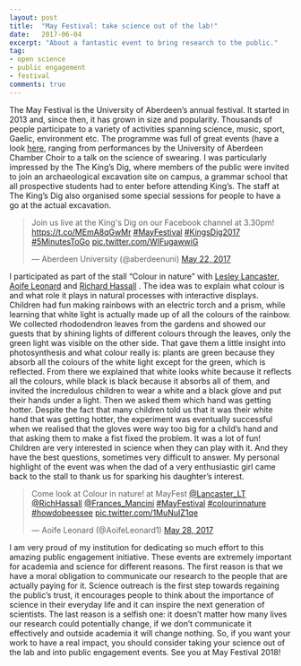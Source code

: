 ```yaml
---
layout: post
title:  "May Festival: take science out of the lab!"
date:   2017-06-04
excerpt: "About a fantastic event to bring research to the public."
tag: 
- open science
- public engagement
- festival
comments: true
---
```


The May Festival is the University of Aberdeen’s annual festival. It started in 2013 and, since then, it has grown in size and popularity. Thousands of people participate to a variety of activities spanning science, music, sport, Gaelic, environment etc.  The programme was full of great events (have a look [here](https://www.abdn.ac.uk/mayfestival/documents/May_Festival_2017_Programme_2017WEB.pdf), ranging from performances by the University of Aberdeen Chamber Choir to a talk on the science of swearing. I was particularly impressed by the The King’s Dig, where members of the public were invited to join an archaeological excavation site on campus, a grammar school that all prospective students had to enter before attending King’s. The staff at The King’s Dig also organised some special sessions for people to have a go at the actual excavation.
<blockquote class="twitter-tweet" data-lang="en"><p lang="en" dir="ltr">Join us live at the King&#39;s Dig on our Facebook channel at 3.30pm! <a href="https://t.co/MEmA8qGwMr">https://t.co/MEmA8qGwMr</a> <a href="https://twitter.com/hashtag/MayFestival?src=hash">#MayFestival</a> <a href="https://twitter.com/hashtag/KingsDig2017?src=hash">#KingsDig2017</a> <a href="https://twitter.com/hashtag/5MinutesToGo?src=hash">#5MinutesToGo</a> <a href="https://t.co/WIFugawwiG">pic.twitter.com/WIFugawwiG</a></p>&mdash; Aberdeen University (@aberdeenuni) <a href="https://twitter.com/aberdeenuni/status/866661258896039937">May 22, 2017</a></blockquote>
<script async src="//platform.twitter.com/widgets.js" charset="utf-8"></script>

I participated as part of   the stall “Colour in nature” with [Lesley Lancaster](https://twitter.com/Lancaster_LT?lang=en-gb), [Aoife Leonard](https://twitter.com/AoifeLeonard1?lang=en-gb) and [Richard Hassall](https://twitter.com/RichHassall?lang=en-gb)
. The idea was to explain what colour is and what role it plays in natural processes with interactive displays. Children had fun making rainbows with an electric torch and a prism, while learning that white light is actually made up of all the colours of the rainbow. We collected rhododendron leaves from the gardens and showed our guests that by shining lights of different colours through the leaves, only the green light was visible on the other side. That gave them a little insight into photosynthesis and what colour really is: plants are green because they absorb all the colours of the white light except for the green, which is reflected. From there we explained that white looks white because it reflects all the colours, while black is black because it absorbs all of them, and invited the incredulous children to wear a white and a black glove and put their hands under a light. Then we asked them which hand was getting hotter. Despite the fact that many children told us that it was their white hand that was getting hotter, the experiment was eventually successful when we realised that the gloves were way too big for a child’s hand and that asking them to make a fist fixed the problem. It was a lot of fun! Children are very interested in science when they can play with it. And they have the best questions, sometimes very difficult to answer. My personal highlight of the event was when the dad of a very enthusiastic girl came back to the stall to thank us for sparking his daughter’s interest.
<blockquote class="twitter-tweet" data-lang="en"><p lang="en" dir="ltr">Come look at Colour in nature! at MayFest <a href="https://twitter.com/Lancaster_LT">@Lancaster_LT</a> <a href="https://twitter.com/RichHassall">@RichHassall</a> <a href="https://twitter.com/Frances_Mancini">@Frances_Mancini</a> <a href="https://twitter.com/hashtag/MayFestival?src=hash">#MayFestival</a> <a href="https://twitter.com/hashtag/colourinnature?src=hash">#colourinnature</a> <a href="https://twitter.com/hashtag/howdobeessee?src=hash">#howdobeessee</a> <a href="https://t.co/1MuNuIZ1qe">pic.twitter.com/1MuNuIZ1qe</a></p>&mdash; Aoife Leonard (@AoifeLeonard1) <a href="https://twitter.com/AoifeLeonard1/status/868841804849967108">May 28, 2017</a></blockquote>
<script async src="//platform.twitter.com/widgets.js" charset="utf-8"></script>

I am very proud of my institution for dedicating so much effort to this amazing public engagement initiative. These events are extremely important for academia and science for different reasons. The first reason is that we have a moral obligation to communicate our research to the people that are actually paying for it. Science outreach is the first step towards regaining the public’s trust, it encourages people to think about the importance of science in their everyday life and it can inspire the next generation of scientists. The last reason is a selfish one: it doesn’t matter how many lives our research could potentially change, if we don’t communicate it effectively and outside academia it will change nothing. So, if you want your work to have a real impact, you should consider taking your science out of the lab and into public engagement events.
See you at May Festival 2018! 

